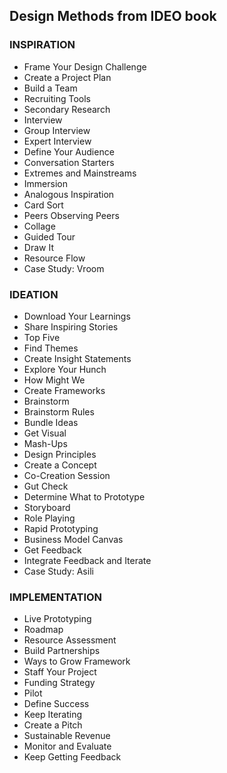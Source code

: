 ## Design Methods from IDEO book

### INSPIRATION
- Frame Your Design Challenge
- Create a Project Plan
- Build a Team
- Recruiting Tools
- Secondary Research
- Interview
- Group Interview
- Expert Interview
- Define Your Audience
- Conversation Starters
- Extremes and Mainstreams
- Immersion
- Analogous Inspiration
- Card Sort
- Peers Observing Peers
- Collage
- Guided Tour
- Draw It
- Resource Flow
- Case Study: Vroom

### IDEATION
- Download Your Learnings
- Share Inspiring Stories
- Top Five
- Find Themes
- Create Insight Statements
- Explore Your Hunch
- How Might We
- Create Frameworks
- Brainstorm
- Brainstorm Rules
- Bundle Ideas
- Get Visual
- Mash-Ups
- Design Principles
- Create a Concept
- Co-Creation Session
- Gut Check
- Determine What to Prototype
- Storyboard
- Role Playing
- Rapid Prototyping
- Business Model Canvas
- Get Feedback
- Integrate Feedback and Iterate
- Case Study: Asili

### IMPLEMENTATION
- Live Prototyping
- Roadmap
- Resource Assessment
- Build Partnerships
- Ways to Grow Framework
- Staff Your Project
- Funding Strategy
- Pilot
- Define Success
- Keep Iterating
- Create a Pitch
- Sustainable Revenue
- Monitor and Evaluate
- Keep Getting Feedback
